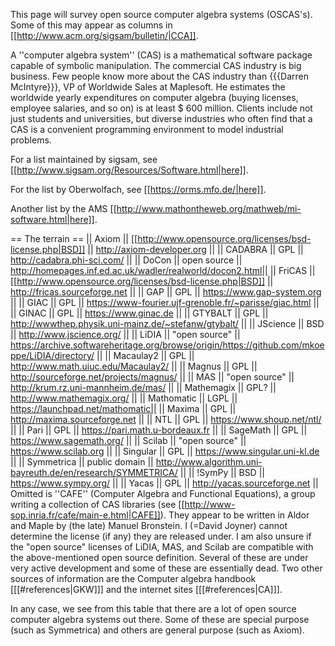 This page will survey open source computer algebra systems (OSCAS's). Some of this may appear as columns in [[http://www.acm.org/sigsam/bulletin/|CCA]].

A ''computer algebra system'' (CAS) is a mathematical software package capable of symbolic manipulation.  The commercial CAS industry is big business. Few people know more about the CAS industry than {{{Darren McIntyre}}}, VP of Worldwide Sales at Maplesoft. He estimates the worldwide yearly expenditures on computer algebra (buying licenses, employee salaries, and so on) is at least $ 600 million. Clients include not just students and universities, but diverse industries who often find that a CAS is a convenient programming environment to model industrial problems.

For a list maintained by sigsam, see [[http://www.sigsam.org/Resources/Software.html|here]].

For the list by Oberwolfach, see [[https://orms.mfo.de/|here]].

Another list by the AMS [[http://www.mathontheweb.org/mathweb/mi-software.html|here]].

== The terrain ==
|| Axiom || [[http://www.opensource.org/licenses/bsd-license.php|BSD]] || http://axiom-developer.org ||
|| CADABRA || GPL || http://cadabra.phi-sci.com/ ||
|| DoCon || open source || http://homepages.inf.ed.ac.uk/wadler/realworld/docon2.html||
|| FriCAS || [[http://www.opensource.org/licenses/bsd-license.php|BSD]] || http://fricas.sourceforge.net ||
|| GAP || GPL || https://www.gap-system.org ||
|| GIAC || GPL || https://www-fourier.ujf-grenoble.fr/~parisse/giac.html ||
|| GINAC || GPL ||  https://www.ginac.de ||
|| GTYBALT || GPL || http://wwwthep.physik.uni-mainz.de/~stefanw/gtybalt/ ||
|| JScience || BSD || http://www.jscience.org/ ||
|| LiDIA || "open source" || https://archive.softwareheritage.org/browse/origin/https://github.com/mkoeppe/LiDIA/directory/ ||
|| Macaulay2 ||  GPL ||  http://www.math.uiuc.edu/Macaulay2/ ||
|| Magnus ||   GPL ||   http://sourceforge.net/projects/magnus/ ||
|| MAS || "open source" || http://krum.rz.uni-mannheim.de/mas/ ||
|| Mathemagix ||  GPL? || http://www.mathemagix.org/ ||
|| Mathomatic ||  LGPL || https://launchpad.net/mathomatic||
|| Maxima ||   GPL || http://maxima.sourceforge.net ||
|| NTL ||  GPL || https://www.shoup.net/ntl/ ||
|| Pari || GPL || https://pari.math.u-bordeaux.fr ||
|| SageMath ||  GPL || https://www.sagemath.org/ ||
|| Scilab ||  "open source" || https://www.scilab.org ||
|| Singular ||  GPL || https://www.singular.uni-kl.de ||
|| Symmetrica ||  public domain || http://www.algorithm.uni-bayreuth.de/en/research/SYMMETRICA/ ||
|| !SymPy || BSD || https://www.sympy.org/ ||
|| Yacas ||   GPL || http://yacas.sourceforge.net ||
Omitted is ''CAFE'' (Computer Algebra and Functional Equations),  a group writing a collection of CAS libraries  (see  [[http://www-sop.inria.fr/cafe/main-e.html|CAFE]]). They appear to be written in Aldor and Maple by (the late) Manuel Bronstein. I (=David Joyner) cannot determine the license (if any)  they are released under. I am also unsure if the  "open source" licenses of LiDIA, MAS, and Scilab are compatible with the above-mentioned open source definition. Several of these are under very active development and some of these are essentially dead. Two other sources of information are the Computer algebra handbook [[[#references|GKW]]] and the internet sites [[[#references|CA]]].

In any case, we see from this table that there are a lot of open source computer algebra systems out there. Some of these are special purpose (such as Symmetrica) and others are general purpose (such as Axiom).

